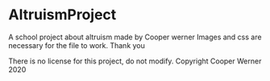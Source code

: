 # AltruismProject
A school project about altruism made by Cooper werner
Images and css are necessary for the file to work.
Thank you

There is no license for this project, do not modify. Copyright Cooper Werner 2020
